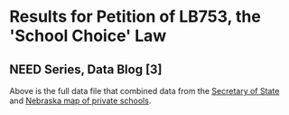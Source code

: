 # Results for Petition of LB753, the 'School Choice' Law
## NEED Series, Data Blog [3]

Above is the full data file that combined data from the [Secretary of State](https://sos.nebraska.gov/sites/sos.nebraska.gov/files/doc/news-releases/Private%20Education%20Tax%20Credits%20Official%20Results.pdf) and [Nebraska map of private schools](https://www.nebraskamap.gov/datasets/nebraska::private-schools/explore?location=41.104477%2C-99.191486%2C7.00).
